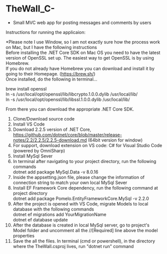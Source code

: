 # TheWall_C-
- Small MVC web app for posting messages and comments by users

Instructions for running the applicaion:

*Please note I use Window, so I am not exactly sure how the process work on Mac, but I have the following instructions  
Before installing the .NET Core SDK on Mac OS you need to have the latest version of OpenSSL set up. The easiest way to get OpenSSL is by using Homebrew.   
If you do not already have Homebrew you can download and install it by going to their Homepage. (https://brew.sh/)  
Once installed, do the following in terminal...  

brew install openssl  
ln -s /usr/local/opt/openssl/lib/libcrypto.1.0.0.dylib /usr/local/lib/  
ln -s /usr/local/opt/openssl/lib/libssl.1.0.0.dylib /usr/local/lib/  

From there you can download the appropriate .NET Core SDK.  


1. Clone/Download source code
2. Install VS Code 
3. Download 2.2.5 version of .NET Core, https://github.com/dotnet/core/blob/master/release-notes/2.2/2.2.5/2.2.5-download.md
(64bit version for window)  
4. For support, download extension on VS code: C# for Visual Studio Code (powered by OmniSharp)
5. Install MySql Sever
6. In terminal after navigating to your project directory, run the following commands  
    dotnet add package MySql.Data -v 8.0.16
7. Inside the appsetting.json file, please change the information of connection string to match your own local MySql Sever
8. Install EF Framework Core dependency, run the following command at project directory  
    dotnet add package Pomelo.EntityFrameworkCore.MySql -v 2.2.0
9. After the project is opened with VS Code, migrate Models to local database with the following commands  
   dotnet ef migrations add YourMigrationName    
   dotnet ef database update  
10. After the database is created in local MySql server, go to project's Model folder and uncomment all the //[Required] line above the model properties 
11. Save the all the files. In terminal (cmd or powershell), in the directory where the TheWall.csproj lives, run "dotnet run" command 
